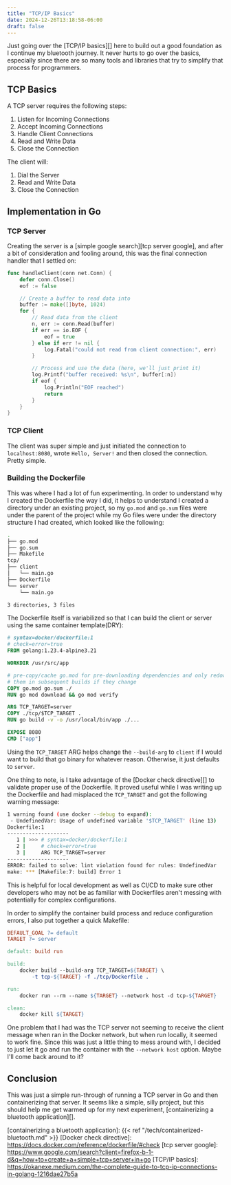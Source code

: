 ```yaml
---
title: "TCP/IP Basics"
date: 2024-12-26T13:18:58-06:00
draft: false
---
```


Just going over the [TCP/IP basics][] here to build out a good foundation as I
continue my bluetooth journey. It never hurts to go over the basics, especially
since there are so many tools and libraries that try to simplify that process
for programmers.

## TCP Basics

A TCP server requires the following steps:

1. Listen for Incoming Connections
2. Accept Incoming Connections
3. Handle Client Connections
4. Read and Write Data
5. Close the Connection

The client will:

1. Dial the Server
2. Read and Write Data
3. Close the Connection

## Implementation in Go

### TCP Server

Creating the server is a [simple google search][tcp server google], and after a
bit of consideration and fooling around, this was the final connection handler
that I settled on:

```go
func handleClient(conn net.Conn) {
    defer conn.Close()
    eof := false

    // Create a buffer to read data into
    buffer := make([]byte, 1024)
    for {
        // Read data from the client
        n, err := conn.Read(buffer)
        if err == io.EOF {
            eof = true
        } else if err != nil {
            log.Fatal("could not read from client connection:", err)
        }

        // Process and use the data (here, we'll just print it)
        log.Printf("buffer received: %s\n", buffer[:n])
        if eof {
            log.Println("EOF reached")
            return
        }
    }
}
```

### TCP Client

The client was super simple and just initiated the connection to
`localhost:8080`, wrote `Hello, Server!` and then closed the connection. Pretty
simple.

### Building the Dockerfile

This was where I had a lot of fun experimenting. In order to understand why I
created the Dockerfile the way I did, it helps to understand I created a
directory under an existing project, so my `go.mod` and `go.sum` files were
under the parent of the project while my Go files were under the directory
structure I had created, which looked like the following:

```bash
.
├── go.mod
├── go.sum
├── Makefile
tcp/
├── client
│   └── main.go
├── Dockerfile
└── server
    └── main.go

3 directories, 3 files
```

The Dockerfile itself is variabilized so that I can build the client or server
using the same container template(DRY):

```dockerfile
# syntax=docker/dockerfile:1
# check=error=true
FROM golang:1.23.4-alpine3.21

WORKDIR /usr/src/app

# pre-copy/cache go.mod for pre-downloading dependencies and only redownloading
# them in subsequent builds if they change
COPY go.mod go.sum ./
RUN go mod download && go mod verify

ARG TCP_TARGET=server
COPY ./tcp/$TCP_TARGET .
RUN go build -v -o /usr/local/bin/app ./...

EXPOSE 8080
CMD ["app"]
```

Using the `TCP_TARGET` ARG helps change the `--build-arg` to `client` if I would
want to build that go binary for whatever reason. Otherwise, it just defaults to
`server`.

One thing to note, is I take advantage of the [Docker check directive][] to
validate proper use of the Dockerfile. It proved useful while I was writing up
the Dockerfile and had misplaced the `TCP_TARGET` and got the following warning
message:

```bash
1 warning found (use docker --debug to expand):
 - UndefinedVar: Usage of undefined variable '$TCP_TARGET' (line 13)
Dockerfile:1
--------------------
   1 | >>> # syntax=docker/dockerfile:1
   2 |     # check=error=true
   3 |     ARG TCP_TARGET=server
--------------------
ERROR: failed to solve: lint violation found for rules: UndefinedVar
make: *** [Makefile:7: build] Error 1
```

This is helpful for local development as well as CI/CD to make sure other
developers who may not be as familiar with Dockerfiles aren't messing with
potentially for complex configurations.

In order to simplify the container build process and reduce configuration
errors, I also put together a quick Makefile:

```makefile
DEFAULT_GOAL ?= default
TARGET ?= server

default: build run

build:
    docker build --build-arg TCP_TARGET=${TARGET} \
        -t tcp-${TARGET} -f ./tcp/Dockerfile .

run:
    docker run --rm --name ${TARGET} --network host -d tcp-${TARGET}

clean:
    docker kill ${TARGET}
```

One problem that I had was the TCP server not seeming to receive the client
message when ran in the Docker network, but when run locally, it seemed to work
fine. Since this was just a little thing to mess around with, I decided to just
let it go and run the container with the `--network host` option. Maybe I'll
come back around to it?

## Conclusion

This was just a simple run-through of running a TCP server in Go and then
containerizing that server. It seems like a simple, silly project, but this
should help me get warmed up for my next experiment, [containerizing a bluetooth
application][].

[containerizing a bluetooth application]: {{< ref "/tech/containerized-bluetooth.md" >}}
[Docker check directive]: https://docs.docker.com/reference/dockerfile/#check
[tcp server google]: https://www.google.com/search?client=firefox-b-1-d&q=how+to+create+a+simple+tcp+server+in+go
[TCP/IP basics]: https://okanexe.medium.com/the-complete-guide-to-tcp-ip-connections-in-golang-1216dae27b5a
